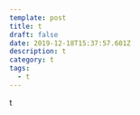 ```yaml
---
template: post
title: t
draft: false
date: 2019-12-18T15:37:57.601Z
description: t
category: t
tags:
  - t
---
```

t
